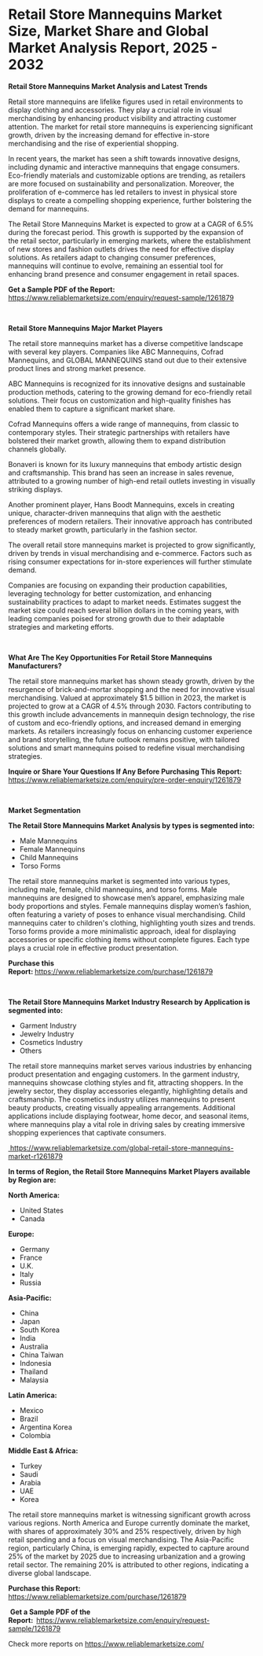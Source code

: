 <p><h1>Retail Store Mannequins Market Size, Market Share and Global Market Analysis Report, 2025 - 2032</h1></p><p><strong>Retail Store Mannequins Market Analysis and Latest Trends</strong></p>
<p><p>Retail store mannequins are lifelike figures used in retail environments to display clothing and accessories. They play a crucial role in visual merchandising by enhancing product visibility and attracting customer attention. The market for retail store mannequins is experiencing significant growth, driven by the increasing demand for effective in-store merchandising and the rise of experiential shopping.</p><p>In recent years, the market has seen a shift towards innovative designs, including dynamic and interactive mannequins that engage consumers. Eco-friendly materials and customizable options are trending, as retailers are more focused on sustainability and personalization. Moreover, the proliferation of e-commerce has led retailers to invest in physical store displays to create a compelling shopping experience, further bolstering the demand for mannequins.</p><p>The Retail Store Mannequins Market is expected to grow at a CAGR of 6.5% during the forecast period. This growth is supported by the expansion of the retail sector, particularly in emerging markets, where the establishment of new stores and fashion outlets drives the need for effective display solutions. As retailers adapt to changing consumer preferences, mannequins will continue to evolve, remaining an essential tool for enhancing brand presence and consumer engagement in retail spaces.</p></p>
<p><strong>Get a Sample PDF of the Report:&nbsp;</strong> <a href="https://www.reliablemarketsize.com/enquiry/request-sample/1261879?utm_campaign=3254&utm_medium=2&utm_source=Github&utm_content=ia&utm_term=04042025&utm_id=retail-store-mannequins">https://www.reliablemarketsize.com/enquiry/request-sample/1261879</a></p>
<p>&nbsp;</p>
<p><strong>Retail Store Mannequins Major Market Players</strong></p>
<p><p>The retail store mannequins market has a diverse competitive landscape with several key players. Companies like ABC Mannequins, Cofrad Mannequins, and GLOBAL MANNEQUINS stand out due to their extensive product lines and strong market presence.</p><p>ABC Mannequins is recognized for its innovative designs and sustainable production methods, catering to the growing demand for eco-friendly retail solutions. Their focus on customization and high-quality finishes has enabled them to capture a significant market share.</p><p>Cofrad Mannequins offers a wide range of mannequins, from classic to contemporary styles. Their strategic partnerships with retailers have bolstered their market growth, allowing them to expand distribution channels globally.</p><p>Bonaveri is known for its luxury mannequins that embody artistic design and craftsmanship. This brand has seen an increase in sales revenue, attributed to a growing number of high-end retail outlets investing in visually striking displays.</p><p>Another prominent player, Hans Boodt Mannequins, excels in creating unique, character-driven mannequins that align with the aesthetic preferences of modern retailers. Their innovative approach has contributed to steady market growth, particularly in the fashion sector.</p><p>The overall retail store mannequins market is projected to grow significantly, driven by trends in visual merchandising and e-commerce. Factors such as rising consumer expectations for in-store experiences will further stimulate demand. </p><p>Companies are focusing on expanding their production capabilities, leveraging technology for better customization, and enhancing sustainability practices to adapt to market needs. Estimates suggest the market size could reach several billion dollars in the coming years, with leading companies poised for strong growth due to their adaptable strategies and marketing efforts.</p></p>
<p>&nbsp;</p>
<p><strong>What Are The Key Opportunities For Retail Store Mannequins Manufacturers?</strong></p>
<p><p>The retail store mannequins market has shown steady growth, driven by the resurgence of brick-and-mortar shopping and the need for innovative visual merchandising. Valued at approximately $1.5 billion in 2023, the market is projected to grow at a CAGR of 4.5% through 2030. Factors contributing to this growth include advancements in mannequin design technology, the rise of custom and eco-friendly options, and increased demand in emerging markets. As retailers increasingly focus on enhancing customer experience and brand storytelling, the future outlook remains positive, with tailored solutions and smart mannequins poised to redefine visual merchandising strategies.</p></p>
<p><strong>Inquire or Share Your Questions If Any Before Purchasing This Report:</strong> <a href="https://www.reliablemarketsize.com/enquiry/pre-order-enquiry/1261879?utm_campaign=3254&utm_medium=2&utm_source=Github&utm_content=ia&utm_term=04042025&utm_id=retail-store-mannequins">https://www.reliablemarketsize.com/enquiry/pre-order-enquiry/1261879</a></p>
<p>&nbsp;</p>
<p><strong>Market Segmentation</strong></p>
<p><strong>The Retail Store Mannequins Market Analysis by types is segmented into:</strong></p>
<p><ul><li>Male Mannequins</li><li>Female Mannequins</li><li>Child Mannequins</li><li>Torso Forms</li></ul></p>
<p><p>The retail store mannequins market is segmented into various types, including male, female, child mannequins, and torso forms. Male mannequins are designed to showcase men’s apparel, emphasizing male body proportions and styles. Female mannequins display women’s fashion, often featuring a variety of poses to enhance visual merchandising. Child mannequins cater to children's clothing, highlighting youth sizes and trends. Torso forms provide a more minimalistic approach, ideal for displaying accessories or specific clothing items without complete figures. Each type plays a crucial role in effective product presentation.</p></p>
<p><strong>Purchase this Report:&nbsp;</strong><a href="https://www.reliablemarketsize.com/purchase/1261879?utm_campaign=3254&utm_medium=2&utm_source=Github&utm_content=ia&utm_term=04042025&utm_id=retail-store-mannequins">https://www.reliablemarketsize.com/purchase/1261879</a></p>
<p>&nbsp;</p>
<p><strong>The Retail Store Mannequins Market Industry Research by Application is segmented into:</strong></p>
<p><ul><li>Garment Industry</li><li>Jewelry Industry</li><li>Cosmetics Industry</li><li>Others</li></ul></p>
<p><p>The retail store mannequins market serves various industries by enhancing product presentation and engaging customers. In the garment industry, mannequins showcase clothing styles and fit, attracting shoppers. In the jewelry sector, they display accessories elegantly, highlighting details and craftsmanship. The cosmetics industry utilizes mannequins to present beauty products, creating visually appealing arrangements. Additional applications include displaying footwear, home decor, and seasonal items, where mannequins play a vital role in driving sales by creating immersive shopping experiences that captivate consumers.</p></p>
<p><a href="https://www.reliablemarketsize.com/global-retail-store-mannequins-market-r1261879?utm_campaign=3254&utm_medium=2&utm_source=Github&utm_content=ia&utm_term=04042025&utm_id=retail-store-mannequins">&nbsp;https://www.reliablemarketsize.com/global-retail-store-mannequins-market-r1261879</a></p>
<p><strong>In terms of Region, the Retail Store Mannequins Market Players available by Region are:</strong></p>
<p>
    <p> <strong> North America: </strong>
        <ul>
            <li>United States</li>
            <li>Canada</li>
        </ul>
        </p> 
    <p> <strong> Europe: </strong>
        <ul>
            <li>Germany</li>
            <li>France</li>
            <li>U.K.</li>
            <li>Italy</li>
            <li>Russia</li>
        </ul>
        </p> 
    <p> <strong> Asia-Pacific: </strong>
        <ul>
            <li>China</li>
            <li>Japan</li>
            <li>South Korea</li>
            <li>India</li>
            <li>Australia</li>
            <li>China Taiwan</li>
            <li>Indonesia</li>
            <li>Thailand</li>
            <li>Malaysia</li>
        </ul>
        </p> 
    <p> <strong> Latin America: </strong>
        <ul>
            <li>Mexico</li>
            <li>Brazil</li>
            <li>Argentina Korea</li>
            <li>Colombia</li>
        </ul>
        </p> 
    <p> <strong> Middle East & Africa: </strong>
        <ul>
            <li>Turkey</li>
            <li>Saudi</li>
            <li>Arabia</li>
            <li>UAE</li>
            <li>Korea</li>
        </ul>
    </p>
    </p>
<p><p>The retail store mannequins market is witnessing significant growth across various regions. North America and Europe currently dominate the market, with shares of approximately 30% and 25% respectively, driven by high retail spending and a focus on visual merchandising. The Asia-Pacific region, particularly China, is emerging rapidly, expected to capture around 25% of the market by 2025 due to increasing urbanization and a growing retail sector. The remaining 20% is attributed to other regions, indicating a diverse global landscape.</p></p>
<p><strong>Purchase this Report: </strong><a href="https://www.reliablemarketsize.com/purchase/1261879?utm_campaign=3254&utm_medium=2&utm_source=Github&utm_content=ia&utm_term=04042025&utm_id=retail-store-mannequins">https://www.reliablemarketsize.com/purchase/1261879</a></p>
<p>&nbsp;<strong>Get a Sample PDF of the Report:&nbsp;&nbsp;</strong><a href="https://www.reliablemarketsize.com/enquiry/request-sample/1261879?utm_campaign=3254&utm_medium=2&utm_source=Github&utm_content=ia&utm_term=04042025&utm_id=retail-store-mannequins">https://www.reliablemarketsize.com/enquiry/request-sample/1261879</a></p>
<p><strong></strong></p>
<p>Check more reports on <a href="https://www.reliablemarketsize.com/?utm_campaign=3254&utm_medium=2&utm_source=Github&utm_content=ia&utm_term=04042025&utm_id=retail-store-mannequins">https://www.reliablemarketsize.com/</a></p>